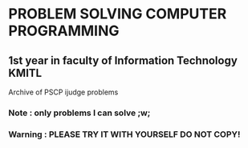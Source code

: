 # PROBLEM SOLVING COMPUTER PROGRAMMING
## 1st year in faculty of Information Technology KMITL
Archive of PSCP ijudge problems
### Note : only problems I can solve ;w;
### Warning : PLEASE TRY IT WITH YOURSELF DO NOT COPY!